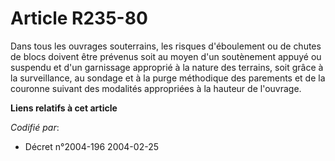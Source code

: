 # Article R235-80

Dans tous les ouvrages souterrains, les risques d'éboulement ou de chutes de blocs doivent être prévenus soit au moyen d'un
soutènement appuyé ou suspendu et d'un garnissage approprié à la nature des terrains, soit grâce à la surveillance, au
sondage et à la purge méthodique des parements et de la couronne suivant des modalités appropriées à la hauteur de l'ouvrage.

**Liens relatifs à cet article**

_Codifié par_:

  - Décret n°2004-196 2004-02-25
